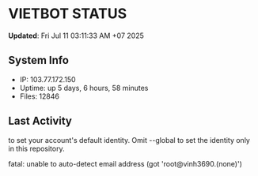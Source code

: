 # VIETBOT STATUS
**Updated**: Fri Jul 11 03:11:33 AM +07 2025

## System Info
- IP: 103.77.172.150
- Uptime: up 5 days, 6 hours, 58 minutes
- Files: 12846

## Last Activity

to set your account's default identity.
Omit --global to set the identity only in this repository.

fatal: unable to auto-detect email address (got 'root@vinh3690.(none)')
